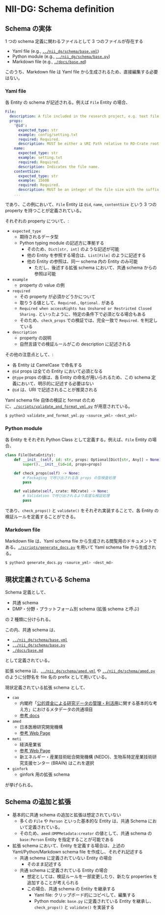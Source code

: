 # NII-DG: Schema definition

## Schema の実体

1 つの schema 定義に関わるファイルとして 3 つのファイルが存在する

- Yaml file (e.g., [`../nii_dg/schema/base.yml`](../nii_dg/schema/base.yml))
- Python module (e.g., [`../nii_dg/schema/base.py`](../nii_dg/schema/base.py))
- Markdown file (e.g., [`./docs/base.md`](./docs/base.md))

このうち、Markdown file は Yaml file から生成されるため、直接編集する必要はない。

### Yaml file

各 Entity の schema が記述される。例えば `File` Entity の場合、

```yaml
File:
  description: A file included in the research project, e.g. text file, script file and images.
  props:
    '@id':
      expected_type: str
      example: config/setting.txt
      required: Required.
      description: MUST be either a URI Path relative to RO-Crate root or an absolute URI from which is downloadable. When the file is from outside the repository, @id SHOULD be directly downloadable by a simple retrieval (e.g., HTTP GET), permitting redirections and HTTP/HTTPS authentication. RO-Crate itself (ro-crate-metadata.json) is excluded.
    name:
      expected_type: str
      example: setting.txt
      required: Required.
      description: Indicates the file name.
    contentSize:
      expected_type: str
      example: 1560B
      required: Required.
      description: MUST be an integer of the file size with the suffix `B` as a unit, bytes. If necessary, you can also use "KB", "MB", "GB", "TB" and "PB" as a unit.
    ...
```

であり、この例において、`File` Entity は `@id`, `name`, `contentSize` という 3 つの property を持つことが定義されている。

それぞれの property について、:

- `expected_type`
  - 期待されるデータ型
  - Python typing module の記述方に準拠する
    - そのため、`Dict[str, int]` のような記述が可能
    - 他の Entity を参照する場合は、`List[File]` のように記述する
    - 他の Entity の参照は、同一 schema 内の Entity のみ可能
      - ただし、後述する拡張 schema において、共通 schema からの参照は可能
- `example`
  - property の value の例
- `required`
  - その property が必須かどうかについて
  - 取りうる値として、`Required.`, `Optional.` がある
  - `Required when accessRights has Unshared or Restricted Closed Sharing.` といったように、特定の条件下で必須となる場合もある
  - そのため、`check_props` での検証では、完全一致で `Required.` を判定している
- `description`
  - property の説明
  - 自然言語での検証ルールがこの description に記述される

その他の注意点として、:

- 各 Entity は CamelCase で命名する
- `@id` props は全ての Entity において必須となる
- `@type` props の値は、各 Entity の命名が用いられるため、この schema 定義において、明示的に記述する必要はない
- `@id` は、URI で記述されることが推奨される

Yaml schema file 自体の検証と format のために、[`./scripts/validate_and_format_yml.py`](./scripts/validate_and_format_yml.py) が用意されている。

```bash
$ python3 validate_and_format_yml.py <source_yml> <dest_yml>
```

### Python module

各 Entity をそれぞれ Python Class として定義する。例えば、`File` Entity の場合、

```python
class File(DataEntity):
    def __init__(self, id: str, props: Optional[Dict[str, Any]] = None):
        super().__init__(id=id, props=props)

    def check_props(self) -> None:
        # Packaging で呼び出される各 props の型検査処理
        pass

    def validate(self, crate: ROCrate) -> None:
        # Validation で呼び出されるより高度な検証処理
        pass
```

であり、`check_props()` と `validate()` をそれぞれ実装することで、各 Entity の検証ルールを定義することができる。

### Markdown file

Markdown file は、Yaml schema file から生成される閲覧用のドキュメントである。[`./scripts/generate_docs.py`](./scripts/generate_docs.py) を用いて Yaml schema file から生成される。

```bash
$ python3 generate_docs.py <source_yml> <dest_md>
```

## 現状定義されている Schema

Schema 定義として、

- 共通 schema
- DMP・分野・プラットフォーム別 schema (拡張 schema と呼ぶ)

の 2 種類に分けられる。

この内、共通 schema は、

- [`../nii_dg/schema/base.yml`](../nii_dg/schema/base.yml)
- [`../nii_dg/schema/base.py`](../nii_dg/schema/base.py)
- [`./docs/base.md`](./docs/base.md)

として定義されている。

拡張 schema は、[`../nii_dg/schema/amed.yml`](../nii_dg/schema/amed.yml) や [`../nii_dg/schema/amed.py`](../nii_dg/schema/amed.py) のように分野名を file 名の prefix として用いている。

現状定義されている拡張 schema として、

- `cao`
  - 内閣府「[公的資金による研究データの管理・利活用](https://www8.cao.go.jp/cstp/kenkyudx.html)に関する基本的な考え方」におけるメタデータの共通項目
  - [参考 docs](https://www8.cao.go.jp/cstp/common_metadata_elements.pdf)
- `amed`
  - 日本医療研究開発機構
  - [参考 Web Page](https://www.amed.go.jp/koubo/datamanagement.html)
- `meti`
  - 経済産業省
  - [参考 Web Page](https://www.meti.go.jp/policy/innovation_policy/datamanagement.html)
  - 新エネルギー・産業技術総合開発機構 (NEDO)、生物系特定産業技術研究支援センター (BRAIN) はこれを選択
- `ginfork`
  - ginfork 用の拡張 schema

が挙げられる。

## Schema の追加と拡張

- 基本的に共通 schema の追加と拡張は想定されていない
  - 多くの `File` や `Person` といった基本的な Entity は、共通 Schema において定義されている。
  - そのため、`amed:DMPMetadata:creator` の値として、共通 schema の `base:Person` Entity を指定することが可能である
- 拡張 schema において、Entity を定義する場合は、上述の Yaml/Python/Markdown schema file を作成し、それぞれ記述する
  - 共通 schema に定義されていない Entity の場合
    - そのまま記述する
  - 共通 schema に定義されている Entity の場合
    - 想定としては、検証ルールを一部変更したり、新たな properties を追加することが考えられる
    - この場合、共通 schema の Entity を継承する
      - Yaml file: クリップボード的にコピペして、編集する
      - Python module: `base.py` に定義されている Entity を継承し、`check_props()` と `validate()` を実装する
